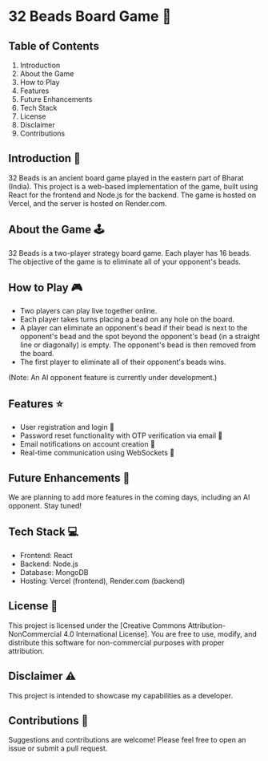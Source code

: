 # 32 Beads Board Game 🎲

## Table of Contents

1. Introduction
2. About the Game
3. How to Play
4. Features
5. Future Enhancements
6. Tech Stack
7. License
8. Disclaimer
9. Contributions


## Introduction 📖

32 Beads is an ancient board game played in the eastern part of Bharat (India). This project is a web-based implementation of the game, built using React for the frontend and Node.js for the backend. The game is hosted on Vercel, and the server is hosted on Render.com.

## About the Game 🕹️

32 Beads is a two-player strategy board game. Each player has 16 beads. The objective of the game is to eliminate all of your opponent's beads.

## How to Play 🎮

- Two players can play live together online.
- Each player takes turns placing a bead on any hole on the board.
- A player can eliminate an opponent's bead if their bead is next to the opponent's bead and the spot beyond the opponent's bead (in a straight line or diagonally) is empty. The opponent's bead is then removed from the board.
- The first player to eliminate all of their opponent's beads wins.

(Note: An AI opponent feature is currently under development.)

## Features ⭐

- User registration and login 🔑
- Password reset functionality with OTP verification via email 📧
- Email notifications on account creation 🎉
- Real-time communication using WebSockets 💬

## Future Enhancements 🚀

We are planning to add more features in the coming days, including an AI opponent. Stay tuned!

## Tech Stack 💻

- Frontend: React
- Backend: Node.js
- Database: MongoDB
- Hosting: Vercel (frontend), Render.com (backend)

## License 📄

This project is licensed under the [Creative Commons Attribution-NonCommercial 4.0 International License]. You are free to use, modify, and distribute this software for non-commercial purposes with proper attribution.

## Disclaimer ⚠️

This project is intended to showcase my capabilities as a developer. 

## Contributions 👥

Suggestions and contributions are welcome! Please feel free to open an issue or submit a pull request.
